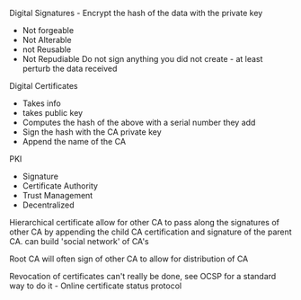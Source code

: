 Digital Signatures - Encrypt the hash of the data with the private key
- Not forgeable
- Not Alterable
- not Reusable
- Not Repudiable
Do not sign anything you did not create - at least perturb the data received

Digital Certificates
- Takes info
- takes public key
- Computes the hash of the above with a serial number they add
- Sign the hash with the CA private key
- Append the name of the CA

PKI
- Signature
- Certificate Authority
- Trust Management
- Decentralized

Hierarchical certificate allow for other CA to pass along the signatures of other CA by appending the child CA certification and signature of the parent CA. can build 'social network' of CA's

Root CA will often sign of other CA to allow for distribution of CA


Revocation of certificates can't really be done, see OCSP for a standard way to do it - Online certificate status protocol